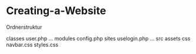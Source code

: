 # Creating-a-Website

Ordnerstruktur

classes
  user.php
  ...
modules
  config.php
sites
  uselogin.php
  ...
src
  assets
  css
    navbar.css
    styles.css
